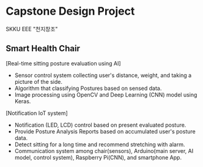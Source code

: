 # Capstone Design Project
SKKU EEE "천지창조"

Smart Health Chair
-------------------
[Real-time sitting posture evaluation using AI]
- Sensor control system collecting user's distance, weight, and taking a picture of the side.
- Algorithm that classifying Postures based on sensed data.
- Image processing using OpenCV and Deep Learning (CNN) model using Keras.

[Notification IoT system]
- Notification (LED, LCD) control based on present evaluated posture.
- Provide Posture Analysis Reports based on accumulated user's posture data.
- Detect sitting for a long time and recommend stretching with alarm.
- Communication system among chair(sensors), Arduino(main server, AI model, control system), Raspberry Pi(CNN), and smartphone App.
